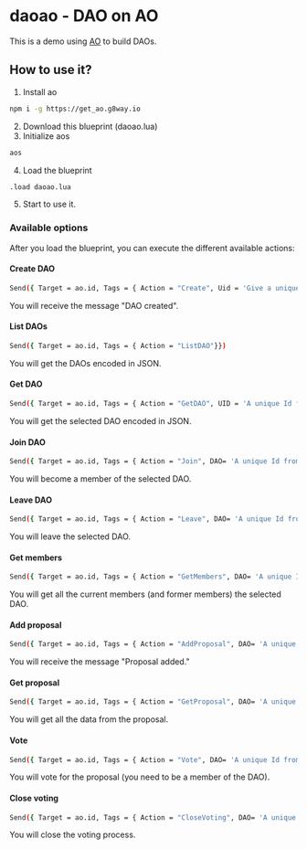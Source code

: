 # daoao - DAO on AO

This is a demo using [AO](https://ao.arweave.dev/) to build DAOs.

## How to use it?

1. Install ao
```sh
npm i -g https://get_ao.g8way.io
```
2. Download this blueprint (daoao.lua)
3. Initialize aos
```sh
aos
```
4. Load the blueprint
```sh
.load daoao.lua
```
5. Start to use it.

### Available options
After you load the blueprint, you can execute the different available actions:

#### Create DAO
```sh
Send({ Target = ao.id, Tags = { Action = "Create", Uid = 'Give a unique Id', Name = 'Give a name', Description = 'Give a description' }})
```
You will receive the message "DAO created".

#### List DAOs
```sh
Send({ Target = ao.id, Tags = { Action = "ListDAO"}})
```
You will get the DAOs encoded in JSON.

#### Get DAO
```sh
Send({ Target = ao.id, Tags = { Action = "GetDAO", UID = 'A unique Id from an existing DAO'}})
```
You will get the selected DAO encoded in JSON.

#### Join DAO
```sh
Send({ Target = ao.id, Tags = { Action = "Join", DAO= 'A unique Id from an existing DAO'}})
```
You will become a member of the selected DAO.

#### Leave DAO
```sh
Send({ Target = ao.id, Tags = { Action = "Leave", DAO= 'A unique Id from an existing DAO'}})
```
You will leave the selected DAO.

#### Get members
```sh
Send({ Target = ao.id, Tags = { Action = "GetMembers", DAO= 'A unique Id from an existing DAO'}})
```
You will get all the current members (and former members) the selected DAO.

#### Add proposal
```sh
Send({ Target = ao.id, Tags = { Action = "AddProposal", DAO= 'A unique Id from an existing DAO', Name = 'A proposal name', Description = 'A proposal description', ProposalId = 'A proposal unique Id'}})
```
You will receive the message "Proposal added."

#### Get proposal
```sh
Send({ Target = ao.id, Tags = { Action = "GetProposal", DAO= 'A unique Id from an existing DAO', ProposalId = 'A unique Id from an existing Proposal in the DAO'}})
```
You will get all the data from the proposal.

#### Vote
```sh
Send({ Target = ao.id, Tags = { Action = "Vote", DAO= 'A unique Id from an existing DAO', ProposalId = 'A unique Id from an existing Proposal in the DAO', Vote = 'Yes or No'}})
```
You will vote for the proposal (you need to be a member of the DAO).

#### Close voting
```sh
Send({ Target = ao.id, Tags = { Action = "CloseVoting", DAO= 'A unique Id from an existing DAO', ProposalId = 'A unique Id from an existing Proposal in the DAO'}})
```
You will close the voting process.
